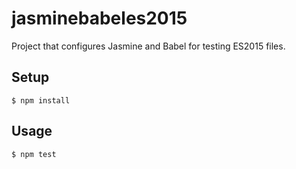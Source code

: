 # jasminebabeles2015

Project that configures Jasmine and Babel for testing ES2015 files.


## Setup

```
$ npm install
```

## Usage

```
$ npm test
```
